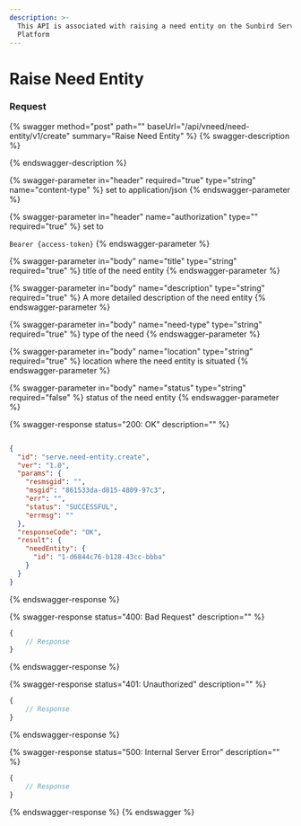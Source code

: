 ```yaml
---
description: >-
  This API is associated with raising a need entity on the Sunbird Serve
  Platform
---
```


# Raise Need Entity

### Request

{% swagger method="post" path="" baseUrl="/api/vneed/need-entity/v1/create" summary="Raise Need Entity" %}
{% swagger-description %}

{% endswagger-description %}

{% swagger-parameter in="header" required="true" type="string" name="content-type" %}
set to application/json
{% endswagger-parameter %}

{% swagger-parameter in="header" name="authorization" type="" required="true" %}
set to 

`Bearer {access-token}`
{% endswagger-parameter %}

{% swagger-parameter in="body" name="title" type="string" required="true" %}
title of the need entity
{% endswagger-parameter %}

{% swagger-parameter in="body" name="description" type="string" required="true" %}
A more detailed description of the need entity
{% endswagger-parameter %}

{% swagger-parameter in="body" name="need-type" type="string" required="true" %}
type of the need
{% endswagger-parameter %}

{% swagger-parameter in="body" name="location" type="string" required="true" %}
location where the need entity is situated
{% endswagger-parameter %}

{% swagger-parameter in="body" name="status" type="string" required="false" %}
status of the need entity
{% endswagger-parameter %}

{% swagger-response status="200: OK" description="" %}
```json

{
  "id": "serve.need-entity.create",
  "ver": "1.0",
  "params": {
    "resmsgid": "",
    "msgid": "861533da-d815-4809-97c3",
    "err": "",
    "status": "SUCCESSFUL",
    "errmsg": ""
  },
  "responseCode": "OK",
  "result": {
    "needEntity": {
      "id": "1-d6844c76-b128-43cc-bbba"
    }
  }
}
```
{% endswagger-response %}

{% swagger-response status="400: Bad Request" description="" %}
```javascript
{
    // Response
}
```
{% endswagger-response %}

{% swagger-response status="401: Unauthorized" description="" %}
```javascript
{
    // Response
}
```
{% endswagger-response %}

{% swagger-response status="500: Internal Server Error" description="" %}
```javascript
{
    // Response
}
```
{% endswagger-response %}
{% endswagger %}
